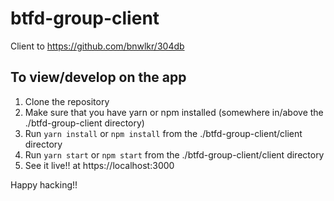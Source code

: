 # btfd-group-client
Client to https://github.com/bnwlkr/304db

## To view/develop on the app

1. Clone the repository
2. Make sure that you have yarn or npm installed (somewhere in/above the ./btfd-group-client directory)
3. Run ```yarn install``` or ```npm install``` from the ./btfd-group-client/client directory
4. Run ```yarn start``` or ```npm start``` from the ./btfd-group-client/client directory
5. See it live!! at https://localhost:3000

Happy hacking!!
